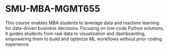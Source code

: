 # SMU-MBA-MGMT655
This course enables MBA students to leverage data and machine learning for data-driven business decisions. Focusing on low-code Python solutions, it guides students from raw data to visualization and dashboarding, empowering them to build and optimize ML workflows without prior coding experience.
